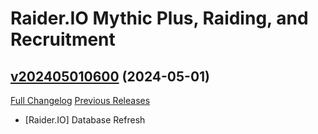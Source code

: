 # Raider.IO Mythic Plus, Raiding, and Recruitment

## [v202405010600](https://github.com/RaiderIO/raiderio-addon/tree/v202405010600) (2024-05-01)
[Full Changelog](https://github.com/RaiderIO/raiderio-addon/compare/v202404301552...v202405010600) [Previous Releases](https://github.com/RaiderIO/raiderio-addon/releases)

- [Raider.IO] Database Refresh  

